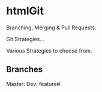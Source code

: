 # htmlGit

Branching, Merging & Pull Requests.

Git Strategies...

Various Strategies to choose from.

## Branches
Master: 
Dev:
feature#: 
